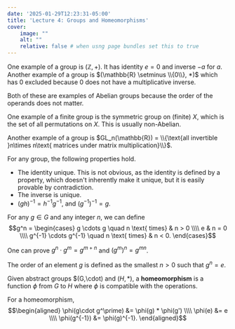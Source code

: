 ```yaml
---
date: '2025-01-29T12:23:31-05:00'
title: 'Lecture 4: Groups and Homeomorphisms'
cover:
    image: ""
    alt: ""
    relative: false # when usng page bundles set this to true
---
```


One example of a group is $(\mathbb{Z}, +)$. It has identity $e = 0$ and inverse $-a$ for $a$. Another example of a group is $(\mathbb{R} \setminus \\{0\\}, *)$ which has $0$ excluded because $0$ does not have a multiplicative inverse.

Both of these are examples of Abelian groups because the order of the operands does not matter.

One example of a finite group is the symmetric group on (finite) $X$, which is the set of all permutations on $X$. This is usually non-Abelian.

Another example of a group is $GL_n(\mathbb{R}) = \\{\text{all invertible }n\times n\text{ matrices under matrix multiplication}\\}$.

For any group, the following properties hold.

- The identity unique. This is not obvious, as the identity is defined by a property, which doesn't inherently make it unique, but it is easily provable by contradiction.
- The inverse is unique.
- $(gh)^{-1} = h^{-1}g^{-1}$, and $(g^{-1})^{-1}=g$.

For any $g \in G$ and any integer $n$, we can define
$$g^n = \begin{cases}
    g \cdots g \quad n \text{ times} & n > 0 \\\\
    e & n = 0 \\\\
    g^{-1} \cdots g^{-1} \quad n \text{ times} & n < 0.
\end{cases}$$

One can prove $g^n \cdot g^m = g^{m+n}$ and $(g^m)^n = g^{mn}$.

The order of an element $g$ is defined as the smallest $n > 0$ such that $g^n = e$.

Given abstract groups $(G,\cdot) and $(H,*)$, a **homeomorphism** is a function $\phi$ from $G$ to $H$ where $\phi$ is compatible with the operations.

For a homeomorphism,
$$\begin{aligned}
    \phi(g\cdot g^\prime) &= \phi(g) * \phi(g') \\\\
    \phi(e) &= e \\\\
    \phi(g^{-1}) &= \phi(g)^{-1}.
\end{aligned}$$